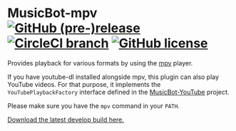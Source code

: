 # MusicBot-mpv [![GitHub (pre-)release](https://img.shields.io/github/release/BjoernPetersen/MusicBot-mpv/all.svg)](https://github.com/BjoernPetersen/MusicBot-mpv/releases) [![CircleCI branch](https://img.shields.io/circleci/project/github/BjoernPetersen/MusicBot-mpv/master.svg)](https://circleci.com/gh/BjoernPetersen/MusicBot-mpv/tree/master) [![GitHub license](https://img.shields.io/github/license/BjoernPetersen/MusicBot-mpv.svg)](https://github.com/BjoernPetersen/MusicBot-mpv/blob/master/LICENSE)

Provides playback for various formats by using the [mpv](https://mpv.io) player.

If you have youtube-dl installed alongside mpv, this plugin can also play YouTube videos.
For that purpose, it implements the `YouTubePlaybackFactory` interface defined in
the [MusicBot-YouTube](https://github.com/BjoernPetersen/MusicBot-YouTube) project.

Please make sure you have the `mpv` command in your `PATH`.

[Download the latest develop build here.](https://felixgail.github.io/CircleCIArtifactProvider/index.html?vcs-type=github&user=BjoernPetersen&project=MusicBot-mpv&build=latest&branch=develop&filter=successful&path=dist/musicbot-mpv.jar&token=522718951921898103b8efd84c4faee6d33823c9)
